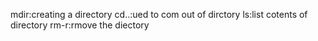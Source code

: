 mdir:creating a directory
cd..:ued to com out of dirctory
ls:list cotents of directory
rm-r:rmove the diectory
